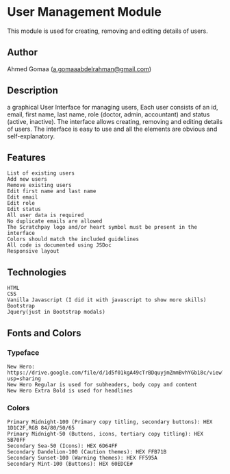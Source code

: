 # User Management Module
This module is used for creating, removing and editing details of users.

## Author
Ahmed Gomaa (a.gomaaabdelrahman@gmail.com)

## Description
a graphical User Interface for managing users, Each user consists of an id, email, first name, last name, role (doctor, admin, accountant) and status (active, inactive). The interface allows creating, removing and editing details of users.
The interface is easy to use and all the elements are obvious and self-explanatory.

## Features
    List of existing users
    Add new users
    Remove existing users
    Edit first name and last name
    Edit email
    Edit role
    Edit status
    All user data is required
    No duplicate emails are allowed
    The Scratchpay logo and/or heart symbol must be present in the interface
    Colors should match the included guidelines
    All code is documented using JSDoc
    Responsive layout

## Technologies
    HTML
    CSS
    Vanilla Javascript (I did it with javascript to show more skills)
    Bootstrap
    Jquery(just in Bootstrap modals)

## Fonts and Colors
### Typeface
    New Hero: https://drive.google.com/file/d/1d5f01kgA49cTrBDquyjmZmmBvhYGb18c/view?usp=sharing
    New Hero Regular is used for subheaders, body copy and content
    New Hero Extra Bold is used for headlines

### Colors
    Primary Midnight-100 (Primary copy titling, secondary buttons): HEX 1D1C2F,RGB 84/80/50/65
    Primary Midnight-50 (Buttons, icons, tertiary copy titling): HEX 5B70FF
    Secondary Sea-50 (Icons): HEX 6D64FF
    Secondary Dandelion-100 (Caution themes): HEX FFB71B
    Secondary Sunset-100 (Warning themes): HEX FF595A
    Secondary Mint-100 (Buttons): HEX 60EDCE#
